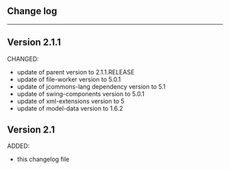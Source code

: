 ## Change log
----------------------

Version 2.1.1
-------------
CHANGED:

- update of parent version to 2.1.1.RELEASE
- update of file-worker version to 5.0.1
- update of jcommons-lang dependency version to 5.1
- update of swing-components version to 5.0.1
- update of xml-extensions version to 5
- update of model-data version to 1.6.2

Version 2.1
-------------

ADDED:
 
- this changelog file

